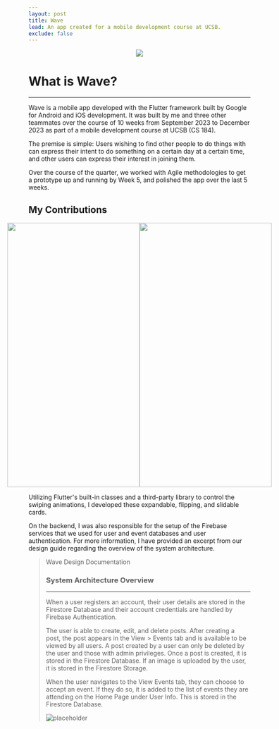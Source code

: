 ```yaml
---
layout: post
title: Wave
lead: An app created for a mobile development course at UCSB.
exclude: false
---
```



<div style="display: flex; justify-content: center; width: 100%;">
    <img src="https://cdn.discordapp.com/attachments/739156464538484799/1184750964767461427/wave.png">
</div>

# What is Wave?
---

Wave is a mobile app developed with the Flutter framework built by Google for Android and iOS development. It was built by me and three other teammates over the course of 10 weeks from September 2023 to December 2023 as part of a mobile development course at UCSB (CS 184).

The premise is simple: Users wishing to find other people to do things with can express their 
intent to do something on a certain day at a certain time, and other users can express their 
interest in joining them. 

Over the course of the quarter, we worked with Agile methodologies to get a prototype up and running by Week 5, and polished the app over the last 5 weeks.


## My Contributions


<div style="display: flex; justify-content: center; width: 100%;">
    <img src="https://cdn.discordapp.com/attachments/739156464538484799/1184751737282777129/cards.gif" width="300" height="600">
    <img src="https://cdn.discordapp.com/attachments/739156464538484799/1184751737819631637/cards2.gif" width="300" height="600">
</div>


Utilizing Flutter's built-in classes and a third-party library to control the swiping animations, I developed these expandable, flipping, and slidable cards.

On the backend, I was also responsible for the setup of the Firebase services that we used for user and event databases and user authentication. For more information, I have provided an excerpt from our design guide regarding the overview of the system architecture.

> Wave Design Documentation
> ### System Architecture Overview
> ---
> When a user registers an account, their user details are stored in the Firestore Database and their account credentials are handled by Firebase Authentication.
>
> The user is able to create, edit, and delete posts. After creating a post, the post appears in the View > Events tab and is available to be viewed by all users. A post created by a user can only be deleted by the user and those with admin privileges. Once a post is created, it is stored in the Firestore Database. If an image is uploaded by the user, it is stored in the Firestore Storage.
> 
> When the user navigates to the View Events tab, they can choose to accept an event. If they do so, it is added to the list of events they are attending on the Home Page under User Info. This is stored in the Firestore Database.
> 
> ![placeholder](https://media.discordapp.net/attachments/739156464538484799/1184749313331568680/architecture.png "System Architecture Overview")

